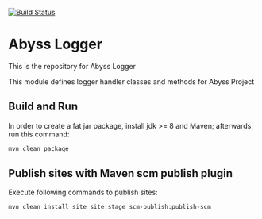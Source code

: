 [![Build Status](https://travis-ci.org/apiportal/abyss-logger.svg?branch=master)](https://travis-ci.org/apiportal/abyss-logger)
# Abyss Logger

This is the repository for Abyss Logger 

This module defines logger handler classes and methods for Abyss Project

## Build and Run
In order to create a fat jar package, install jdk >= 8 and Maven; afterwards, run this command:

```bash
mvn clean package
```

## Publish sites with Maven scm publish plugin

Execute following commands to publish sites:
```
mvn clean install site site:stage scm-publish:publish-scm
```